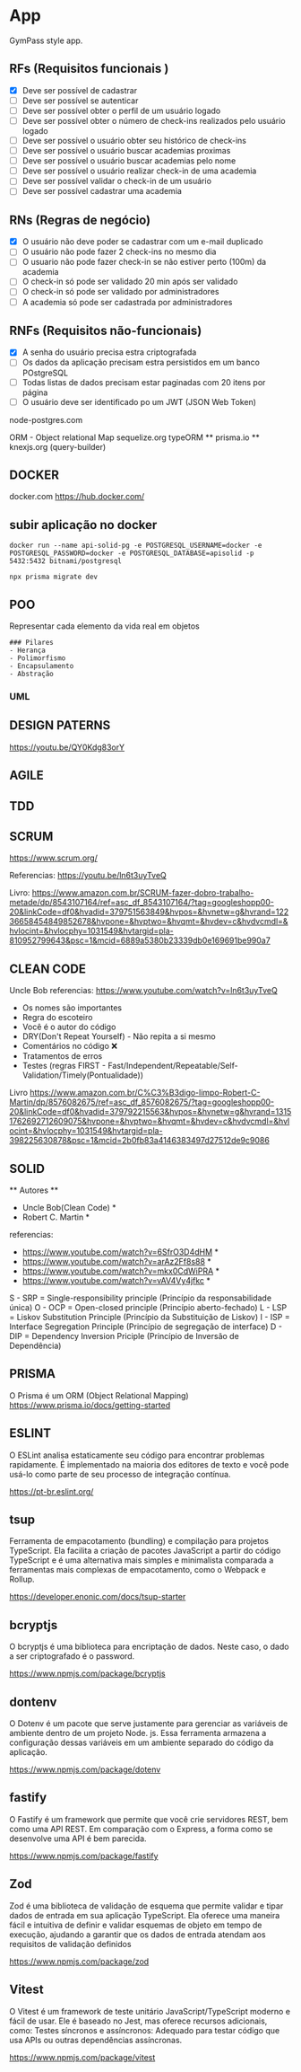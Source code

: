 # App

GymPass style app.

## RFs (Requisitos funcionais )

- [x] Deve ser possível de cadastrar
- [ ] Deve ser possível se autenticar
- [ ] Deve ser possível obter o perfil de um usuário logado
- [ ] Deve ser possível obter o número de check-ins realizados pelo usuário logado
- [ ] Deve ser possível o usuário obter seu histórico de check-ins
- [ ] Deve ser possível o usuário buscar academias proximas
- [ ] Deve ser possível o usuário buscar academias pelo nome
- [ ] Deve ser possível o usuário realizar check-in de uma academia
- [ ] Deve ser possível validar o check-in de um usuário
- [ ] Deve ser possível cadastrar uma academia

## RNs (Regras de negócio)

- [x] O usuário não deve poder se cadastrar com um e-mail duplicado
- [ ] O usuário não pode fazer 2 check-ins no mesmo dia
- [ ] O usuario não pode fazer check-in se não estiver perto (100m) da academia
- [ ] O check-in só pode ser validado 20 min após ser validado
- [ ] O check-in só pode ser validado por administradores
- [ ] A academia só pode ser cadastrada por administradores

## RNFs (Requisitos não-funcionais)

- [x] A senha do usuário precisa estra criptografada
- [ ] Os dados da aplicação precisam estra persistidos em um banco POstgreSQL
- [ ] Todas listas de dados precisam estar paginadas com 20 itens por página
- [ ] O usuário deve ser identificado po um JWT (JSON Web Token)

node-postgres.com

ORM - Object relational Map
    sequelize.org
    typeORM
    ** prisma.io **
knexjs.org (query-builder)

## DOCKER
docker.com
https://hub.docker.com/

## subir aplicação no docker
    docker run --name api-solid-pg -e POSTGRESQL_USERNAME=docker -e POSTGRESQL_PASSWORD=docker -e POSTGRESQL_DATABASE=apisolid -p 5432:5432 bitnami/postgresql

    npx prisma migrate dev




## POO
Representar cada elemento da vida real em objetos

    ### Pilares
    - Herança
    - Polimorfismo
    - Encapsulamento
    - Abstração

### UML

## DESIGN PATERNS

https://youtu.be/QY0Kdg83orY


## AGILE

## TDD

## SCRUM
https://www.scrum.org/

Referencias:
https://youtu.be/ln6t3uyTveQ

Livro:
https://www.amazon.com.br/SCRUM-fazer-dobro-trabalho-metade/dp/8543107164/ref=asc_df_8543107164/?tag=googleshopp00-20&linkCode=df0&hvadid=379751563849&hvpos=&hvnetw=g&hvrand=12236658454849852678&hvpone=&hvptwo=&hvqmt=&hvdev=c&hvdvcmdl=&hvlocint=&hvlocphy=1031549&hvtargid=pla-810952799643&psc=1&mcid=6889a5380b23339db0e169691be990a7


## CLEAN CODE
Uncle Bob
referencias:
https://www.youtube.com/watch?v=ln6t3uyTveQ
* Os nomes são importantes
* Regra do escoteiro
* Você é o autor do código
* DRY(Don't Repeat Yourself) - Não repita a si mesmo
* Comentários no código ❌
* Tratamentos de erros
* Testes (regras FIRST - Fast/Independent/Repeatable/Self-Validation/Timely(Pontualidade))

Livro
https://www.amazon.com.br/C%C3%B3digo-limpo-Robert-C-Martin/dp/8576082675/ref=asc_df_8576082675/?tag=googleshopp00-20&linkCode=df0&hvadid=379792215563&hvpos=&hvnetw=g&hvrand=13151762692712609075&hvpone=&hvptwo=&hvqmt=&hvdev=c&hvdvcmdl=&hvlocint=&hvlocphy=1031549&hvtargid=pla-398225630878&psc=1&mcid=2b0fb83a4146383497d27512de9c9086


## SOLID
** Autores **
* Uncle Bob(Clean Code) *
* Robert C. Martin *

referencias: 
* https://www.youtube.com/watch?v=6SfrO3D4dHM *
* https://www.youtube.com/watch?v=arAz2Ff8s88 *
* https://www.youtube.com/watch?v=mkx0CdWiPRA *
* https://www.youtube.com/watch?v=vAV4Vy4jfkc *




S - SRP = Single-responsibility principle (Princípio da responsabilidade única)
O - OCP = Open-closed principle (Princípio aberto-fechado)
L - LSP = Liskov Substitution Principle (Princípio da Substituição de Liskov)
I - ISP = Interface Segregation Principle (Princípio de segregação de interface)
D - DIP = Dependency Inversion Priciple (Princípio de Inversão de Dependência)



## PRISMA

O Prisma é um ORM (Object Relational Mapping)
https://www.prisma.io/docs/getting-started


## ESLINT

O ESLint analisa estaticamente seu código para encontrar problemas rapidamente. É implementado na maioria dos editores de texto e você pode usá-lo como parte de seu processo de integração contínua.

https://pt-br.eslint.org/

## tsup

Ferramenta de empacotamento (bundling) e compilação para projetos TypeScript. Ela facilita a criação de pacotes JavaScript a partir do código TypeScript e é uma alternativa mais simples e minimalista comparada a ferramentas mais complexas de empacotamento, como o Webpack e Rollup.

https://developer.enonic.com/docs/tsup-starter


## bcryptjs

O bcryptjs é uma biblioteca para encriptação de dados. Neste caso, o dado a ser criptografado é o password.

https://www.npmjs.com/package/bcryptjs


## dontenv

O Dotenv é um pacote que serve justamente para gerenciar as variáveis de ambiente dentro de um projeto Node. js. Essa ferramenta armazena a configuração dessas variáveis em um ambiente separado do código da aplicação.

https://www.npmjs.com/package/dotenv

## fastify

O Fastify é um framework que permite que você crie servidores REST, bem como uma API REST. Em comparação com o Express, a forma como se desenvolve uma API é bem parecida.

https://www.npmjs.com/package/fastify

## Zod

Zod é uma biblioteca de validação de esquema que permite validar e tipar dados de entrada em sua aplicação TypeScript. Ela oferece uma maneira fácil e intuitiva de definir e validar esquemas de objeto em tempo de execução, ajudando a garantir que os dados de entrada atendam aos requisitos de validação definidos

https://www.npmjs.com/package/zod

## Vitest
O Vitest é um framework de teste unitário JavaScript/TypeScript moderno e fácil de usar. Ele é baseado no Jest, mas oferece recursos adicionais, como: Testes síncronos e assíncronos: Adequado para testar código que usa APIs ou outras dependências assíncronas.

https://www.npmjs.com/package/vitest

